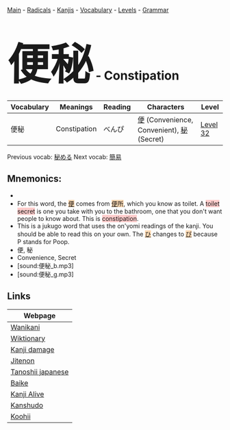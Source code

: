 <style> bigfont {font-size: 100px}</style>
[Main](../README.md) -
[Radicals](../radicals.md) -
[Kanjis](../kanjis.md) -
[Vocabulary](../vocabulary.md) -
[Levels](../levels.md) -
[Grammar](../grammar.md)
# <bigfont> 便秘</bigfont> - Constipation 

| Vocabulary | Meanings | Reading | Characters | Level |
| --- | --- | --- | --- | --- |
| 便秘 | Constipation | べんぴ |  [便](../kanjis/便.md) (Convenience, Convenient), [秘](../kanjis/秘.md) (Secret) | [Level 32](../levels/wk_level32.md) |

Previous vocab: [秘める](秘める.md) Next vocab: [簡易](簡易.md) 

## Mnemonics:

* 
* For this word, the <span style="background-color:#fed8b1"> [便](https://jisho.org/search/便)</span> comes from <span style="background-color:#fed8b1"> [便](https://jisho.org/search/便)所</span>, which you know as toilet. A <span style="background-color:#ffcccb"> toilet</span> <span style="background-color:#ffcccb"> secret</span> is one you take with you to the bathroom, one that you don't want people to know about. This is <span style="background-color:#ffcccb"> constipation</span>.
* This is a jukugo word that uses the on'yomi readings of the kanji. You should be able to read this on your own. The <span style="background-color:#fed8b1"> [ひ](https://jisho.org/search/ひ)</span> changes to <span style="background-color:#fed8b1"> [ぴ](https://jisho.org/search/ぴ)</span> because P stands for Poop.
* 便, 秘
* Convenience, Secret
* [sound:便秘_b.mp3]
* [sound:便秘_g.mp3]


## Links 

| Webpage |
| --- |
| [Wanikani          ](https://www.wanikani.com/kanji/便秘) |
| [Wiktionary        ](https://en.wiktionary.org/wiki/便秘) |
| [Kanji damage      ](http://www.kanjidamage.com/kanji/search?utf8=✓&q=便秘) |
| [Jitenon           ](https://jitenon.com/kanji/便秘) |
| [Tanoshii japanese ](https://www.tanoshiijapanese.com/dictionary/kanji.cfm?k=便秘) |
| [Baike             ](https://baike.baidu.com/item/便秘) |
| [Kanji Alive       ](https://app.kanjialive.com/便秘) |
| [Kanshudo          ](https://www.kanshudo.com/searchmn?q=便秘) |
| [Koohii            ](https://kanji.koohii.com/study/kanji/便秘) |
